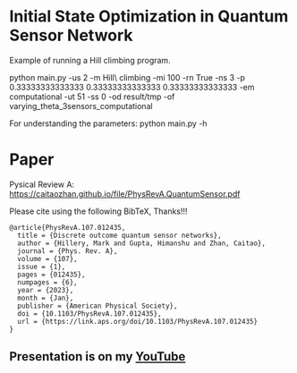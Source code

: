 # Initial State Optimization in Quantum Sensor Network

Example of running a Hill climbing program.

python main.py -us 2 -m Hill\ climbing -mi 100 -rn True -ns 3 -p 0.33333333333333 0.33333333333333 0.33333333333333 -em computational -ut 51 -ss 0 -od result/tmp -of varying_theta_3sensors_computational

For understanding the parameters: python main.py -h

# Paper

Pysical Review A: https://caitaozhan.github.io/file/PhysRevA.QuantumSensor.pdf

Please cite using the following BibTeX, Thanks!!!
```
@article{PhysRevA.107.012435,
  title = {Discrete outcome quantum sensor networks},
  author = {Hillery, Mark and Gupta, Himanshu and Zhan, Caitao},
  journal = {Phys. Rev. A},
  volume = {107},
  issue = {1},
  pages = {012435},
  numpages = {6},
  year = {2023},
  month = {Jan},
  publisher = {American Physical Society},
  doi = {10.1103/PhysRevA.107.012435},
  url = {https://link.aps.org/doi/10.1103/PhysRevA.107.012435}
}
```

## Presentation is on my [YouTube](https://www.youtube.com/watch?v=c3u9HJypLog)
